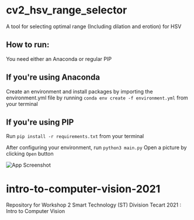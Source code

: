 # cv2_hsv_range_selector
A tool for selecting optimal range (Including dilation and erotion) for HSV

## How to run:
You need either an Anaconda or regular PIP

## If you're using Anaconda
Create an environment and install packages by importing the environment.yml file by running `conda env create -f environment.yml` from your terminal

## If you're using PIP
Run `pip install -r requirements.txt` from your terminal

After configuring your environment, run `python3 main.py`
Open a picture by clicking `Open` button

![App Screenshot](assets/app.png)
# intro-to-computer-vision-2021
Repository for Workshop 2 Smart Technology (ST) Division Tecart 2021 : Intro to Computer Vision 
